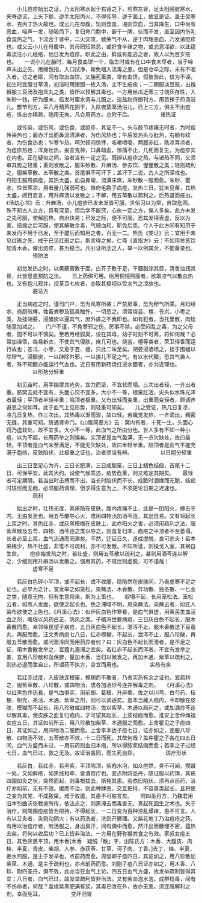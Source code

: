 <!-- { "loadSidebar": true } -->
　　小儿痘疹始出之证，乃太阳寒水起于右肾之下，煎熬左肾，足太阳膀胱寒水，夹脊逆流，上头下额，逆手太阳丙火，不得传导，逆于面上，故显是证。盖壬癸寒水，克丙丁热火故也。或云儿在母腹，饥则食血，渴则饮血，当其降生，口中尚有恶血，啼声一发，随吸而下，复归命门胞中，僻于一隅，伏而不发，直至因内伤乳食湿热之气，下流合于肾中，二火交攻，致荣气不从，逆于肉理恶血，乃发诸痘疹也。或又云小儿在母腹中，其母罔知禁忌，或好食辛辣之物，或恣意淫欲，以此蕴毒流注小儿经络，他日发为痘疹。职此之由，鲜或有能逃之者，故人以为百岁疮也。　　一说小儿在胎时，每月食血饼一个，临生时或有在口中食未尽者，当于啼声未出之先，用绵包指，入口拭净，斯免咽入流毒之患。但是仓卒之际，未有不咽入者。访之老妪，间有取出血饼。又胎死畜类，常有血饼。假彼验此，信为不诬。初生时宜服甘草汤，初浴时用猪胆一枚入汤，主不生疮疾；一二朝服淡豆豉，出襁褓服三豆汤及抱龙丸之类，皆所以预解其毒也。一方用丝瓜近蒂三寸烧灰存性，入朱砂一钱，研为细末，临发时蜜水调与儿服之。巡盐赵侍御刊方，用苦楝子煎汤浴儿。酆节刊方，采八月葫芦花阴干，入除夜蒸笼汤浴儿。已上三方，俱主不出痘疮，纵出亦稀疏，随用无拘。凡合用药方，总附于后。
　　　　　诸热证

　　或传染，或伤风，或伤食，或痘疹，其证不一。头与肢节疼痛无时者，为时疫传染热也；面赤汗出而鼻流清涕者，为伤风热也；午后发热头与肚热，右额有纹者，为伤食热也；乍寒乍热，呵欠顿闷惊悸，咳嗽喷嚏，两腮赤红，骩凉耳凉者，为痘疹热也；浑身壮热，妄言鬼神，口鼻衄血，惊搐不止，几死而复生，为痘疹实在内也。正在疑似之间，治者当有一定之见。既辨认痘疹之热，与诸热不同，又须审其势之轻重；重则发散之，服朱砂散、升麻汤、参苏饮、惺惺散之类；轻则疏利之，服紫草散、五苓散之类。首尾俱不可汗下；盖汗下二说，古人之所深戒也。　　丹阳王服周病痘，其热太盛，血自鼻衄，流满床席，朱砂散一服而愈。朱砂、蜜水，性皆寒凉，用者量儿强弱可也。推府毛鹏子病痘，发热三日，犹未见苗，其热太盛，闭目妄言，用升麻汤以发散之；不解，用五苓散以疏利之，后热退而疮出。《活幼心书》云：升麻汤，小儿痘疹已发未发皆可服。世俗习以为常，自取危困。殊不知古人立方，具有深意，但后学不能究，心执一定之方，悞人多矣。此方未发之先可服，使解肌热，自出快易；已发之际，便不可服，恐其发得表虚，反以为害。结痂之后可服，使其解散余毒，气顺血和，斯免后患。今人于此方间有知用于未发而不用于已发，至于靥后而知用之者，百无一二。熊氏《类证》云：宜用于未见红斑之先，戒于已见红斑之后，斯言得之矣。仁斋《直指方》云：不如用参苏饮加青木香，催出痘疹，甚为稳当。凡引证所活之人，举一以例其余，不能备录也。
　　　　　预防法

　　初觉发热之时，以黄蘗膏敷于面，白芥子敷于足，干胭脂涂其目，清香油润其脊，此皆思患预防之法。　　已上药俱可用。俗用铜镜照面者，欲取凉气以散血热也。又有抱儿观井，投菉豆七枚者，亦取其极视以受水气之凉故也。
　　　　　避忌方

　　正当病痘之时，谨司门户，恐为风寒所袭；严禁房事，恐为秽气所乘。月妇经水，庖厨煎煿，牲畜粪秽及狐臭触忤，一切忌之。须常烧芸、檀、苍朮、小枣之类，及挂胡荽，浸醋炭以逼其气，庶外虞之不我即也。如有犯者，当托里散，肉桂随意加减之。　　门户不谨，不免寒邪之伤，房事不禁，必受闷乱之毒，为之父母者，固不可以不慎矣。至若月经狐臭，设在其母，幼子时刻不可离，将如何哉？必常加澡雪，每易新衣，不使其气侵肤，庶几可也。烧芸，檀等类者，荣卫得香而运行故也；苍朮、小枣，又愈于芸、檀，只此二味足矣。胡荽浸酒喷之，挂于围幔以除秽气。浸醋炭，一以辟除外邪，一以接儿不足之气。有以水代醋，恐其气袭人者，殊不知醋亦能运行气血也。近日有用新砖烧红浸水醋者，亦为近理也。
　　　　　以形势分轻重

　　初见苗时，用手揣摩其疮势，宜力而坚，不宜软而塌。三次出者轻，一齐出者重。脐窝去处不宜有，头面心窍不宜多。大小不一等，根窠红活，尖头似水珠光泽者最轻；平顶者半轻半重；陷顶者极重。又有出轻而变重，出重而变轻者，顾调养避忌之何如耳。此于血气上见形势，则轻重可知矣。　　儿之受证，热几日复凉，凉几日复热，作三次出，其热毒以渐而泄，故曰轻。若纔觉发热，一齐涌出，稠密无缝，其重可知。脐通肾命门。《山居简要方》云：窝内有者，十死一生。头面心窍乃虚软处，故不宜多。大小不一等，此血气之所由分也。世人多有不知一种小痘，以为不起，长用药举之则悞矣。尖顶者是血气盈满，无一点欠缺处，故曰最轻。平顶者是血气未至满足，不能无欠缺处，故曰半轻半重。陷顶者是血气不能充满于胞络，反致陷伏，此极重之证也，治者须当有辨。
　　　　　以日期分轻重

　　出三日至足心为齐，三日长肥满，三日成脓窠，三日上蜡色结痂，首尾十二日，可保平安，此其大约。设使气候乖违，疮势危重，则又难定其期矣。　　最轻者可定期限。若当出时击搏而不出，当长时陷伏而不长，成脓时涸燥而无脓，结痂时斑烂而无痂，必须服药调理，但求得生意为上，不须更论日期之迟速也。
　　　　　疏利

　　始出之时，壮热无度，其疮隐在皮肤，腹内疼痛不止，此是一团阳火，搏击于内，无由发泄也。用五苓散导心火，或用四物汤加酒芩连，其出自易。又有将起长上浆之时，其色红赤，或灰黑模糊在皮肤上，此亦阳火之害，必须用疏利之法，服紫草散及五苓、四物、酒芩连之类以导之，则血复归本，疱疮之平顶者不至萎塌，长者必至上浆，血气流通而罔滞矣。不然，迁延日久，遂成虚脱，良可悲夫！若本来稀少，热不壮盛，非惟不可疏利，亦不可发散。不知所谨，则操戈入室，其祸自生矣。　　痘疹始发热之时，若壮盛，则用五苓散以疏利之，甚则用酒芩连以解之，少缓则用升麻汤以发散之。悞用其药，不斑烂则虚脱，可不谨哉！
　　　　　虚寒不足

　　若灰白色碎小平顶，或不起长，或不收靥，隐隐然在皮肤间，乃表虚寒不足之证也。必早为之计，宜发举之如笼松，染蘸法、木香散、异功散、独圣散、一匕金之类，随意无拘，但有生意将来，斯为上策也。　　软塌不起，长用笼松法。笼松云者，如庖人发面，欲使之起长也。色之滞暗不明，用染蘸法。染蘸云者，如匠人染布欲使之上色也。《丹溪心法》：似炉灰白色作寒看，是血气俱虚，用黄芪生血活血之剂，略佐以风药白芷、防风之类。子婿冯世夔病痘，三日灰白色不起长，服木香散而愈。亲邻徐民望子病痘，五日灰白色不起长，泄泻不止，服木香散送下豆蔻丸，再服而愈。汪文秀病痘七八日，红赤模糊，不起长，泄泻不止，服八珍散，再服五苓散而愈。或问泄泻同而用药异者何？曰：灰白色不起长而泄者，是不足之证，用木香散发举之，豆蔻丸濇滞之宜矣。若红赤不起长而泻者，不宜有发举之害，宜用八珍散和血保脾，量加木香、当归以微发之，再加木通、紫草以疏利之，则热必退而泄自止，所谓药不执方，合宜而用也。
　　　　　实热有余

　　若红赤过度，入皮肤连根窠，模糊而不散者，乃表实热有余之证也，宜疏利之，服紫草散、八珍散，或四物汤，或各加酒炒芩连并解毒之剂。　　《丹溪心法》以红黑色作热看，是气血俱实，用前胡、葛根、升麻辈，佐之以川芎、白芍药、桔梗、枳壳、羌活、木通、紫草之剂，则可以调适矣。血本当藏入疱内，今却散在皮肤，模糊而不起长，用八珍散或四物汤，佐以紫草、木通以疏利之，或加酒炒芩连以解其毒，使皮肤之血复归疱内，才可望其起长，上浆结痂而愈。淮安上舍仲绳祖女痘五日，其证如前所云，用八珍散加紫草、木通服之而愈。上舍瞿见之子痘四日，其证如之，用四物汤二服而愈。上舍李本达子痘七日，证亦如之，连服八珍散、四物汤不效，五苓散亦不效，十二日而死。其故何哉？盖仲瞿之子各在四五日间，血气方盛而未过，一用前药则血归本疱，所以得脓浆结痂而愈；若李之子过经七日，血气已过，救之无及。故证治虽同，而生死自异。
　　　　　斑疔形状

　　若灰白，若红赤，若黑紫，平顶陷顶，紫疱水泡，如众痘然，臭不可闻，攒蹴一处，又如癣疮，如黑线相牵，皆谓痘疔也。宜点附四圣丹，随证服以药饵，其疮四围如灸之状，突然而起，则毒根拔去，斯免其患。若依旧陷伏，须再点前药，治疗亦如前，无有不效。缓而不治，则此种肆恶，交互把持，不容善类起长，且将使之变为其党，不成脓窠，难于收靥，其患不可胜言矣。　　附四圣丹方，乃魏君用旧本引曲沃张教谕所传，依法点之，则黑滞去而毒害无，真起死回生之术也。失于治疗，则周围痘疮皆为把持，不得起长，一二日变为百种溃乱燥痒，患不可言。人有以艾灸者，灸则动阴火；有以药洗者，洗则开腠理。又紫花地丁乃治痘疮之药，有用以治痘疔者，煎汤服之，身出臭汗，间有偶中而愈。然汗出而腠理不密，蕴热去矣，将何以收后功？已上皆非治法。一方用在野弥猴粪食之有效。家叔女痘五日，其色灰黑平顶，用木香[木香　疑脱「散」字，出陈氏方：木香、大腹皮、肉桂、半夏、青皮、柴胡、人参、赤茯苓、甘草、诃子肉、丁香。]去丁、桂、半夏，姜水煎服，是主于发举也，点前药而愈。周信卿子痘四日，其证如之，用八珍散加紫草、木通，是主于疏利也，亦点前药而愈。刘刚子痘八日证亦如之，用木香、八珍、附四圣丹，俱不效，此亦当在血气上论。四五日血气方盛，故发举疏利皆得其宜；八日者，血气已过，故发举疏利皆非治法。又有紫血泡水泡，成群稔毒，间有不伤命者，何哉？盖缘紫黑肥满有浆，其毒已泄在外，故亦无害。须连服解利之剂，幸而免耳。
　　　　　变坏归肾

